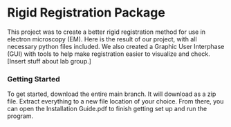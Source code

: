 # Rigid Registration Package

This project was to create a better rigid registration method for use in electron microscopy (EM). Here is the result of our project, with all necessary python files included. We also created a Graphic User Interphase (GUI) with tools to help make registration easier to visualize and check. [Insert stuff about lab group.]

### Getting Started

To get started, download the entire main branch. It will download as a zip file. Extract everything to a new file location of your choice. From there, you can open the Installation Guide.pdf to finish getting set up and run the program. 
